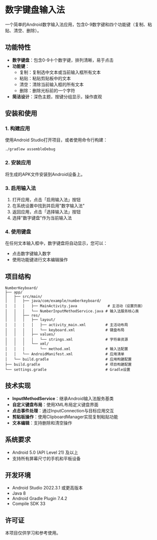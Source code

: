 # 数字键盘输入法

一个简单的Android数字输入法应用，包含0-9数字键和四个功能键（复制、粘贴、清空、删除）。

## 功能特性

- **数字键盘**：包含0-9十个数字键，排列清晰，易于点击
- **功能键**：
  - 复制：复制选中文本或当前输入框所有文本
  - 粘贴：粘贴剪贴板中的文本
  - 清空：清除当前输入框的所有文本
  - 删除：删除光标前的一个字符
- **简洁设计**：深色主题，按键分组显示，操作直观

## 安装和使用

### 1. 构建应用
使用Android Studio打开项目，或者使用命令行构建：
```bash
./gradlew assembleDebug
```

### 2. 安装应用
将生成的APK文件安装到Android设备上。

### 3. 启用输入法
1. 打开应用，点击「启用输入法」按钮
2. 在系统设置中找到并启用"数字输入法"
3. 返回应用，点击「选择输入法」按钮
4. 选择"数字键盘"作为当前输入法

### 4. 使用键盘
在任何文本输入框中，数字键盘将自动显示，您可以：
- 点击数字键输入数字
- 使用功能键进行文本编辑操作

## 项目结构

```
NumberKeyboard/
├── app/
│   ├── src/main/
│   │   ├── java/com/example/numberkeyboard/
│   │   │   ├── MainActivity.java              # 主活动（设置页面）
│   │   │   └── NumberInputMethodService.java # 输入法服务核心类
│   │   ├── res/
│   │   │   ├── layout/
│   │   │   │   ├── activity_main.xml         # 主活动布局
│   │   │   │   └── keyboard.xml              # 键盘布局
│   │   │   ├── values/
│   │   │   │   └── strings.xml               # 字符串资源
│   │   │   └── xml/
│   │   │       └── method.xml                # 输入法配置
│   │   └── AndroidManifest.xml               # 应用清单
│   └── build.gradle                          # 应用构建配置
├── build.gradle                              # 项目构建配置
└── settings.gradle                           # Gradle设置
```

## 技术实现

- **InputMethodService**：继承Android输入法服务基类
- **自定义键盘布局**：使用XML布局定义键盘界面
- **点击事件处理**：通过InputConnection与目标应用交互
- **剪贴板操作**：使用ClipboardManager实现复制粘贴功能
- **文本编辑**：支持删除和清空操作

## 系统要求

- Android 5.0 (API Level 21) 及以上
- 支持所有屏幕尺寸的手机和平板设备

## 开发环境

- Android Studio 2022.3.1 或更高版本
- Java 8
- Android Gradle Plugin 7.4.2
- Compile SDK 33

## 许可证

本项目仅供学习和参考使用。
